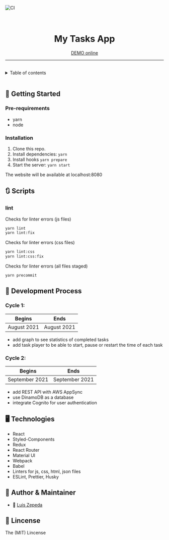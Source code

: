 ![CI](https://img.shields.io/badge/Build%2C%20Test%2C%20Lint%20for%20Main-passing-%2331C755)

<h1 align="center">
  <br>My Tasks App <br>
</h1>
<p align="center"><a href="https://mytasks.picnicdigital.io">DEMO online</a><p>

---

<br/>
<details><summary>Table of contents</summary><p>

- [Getting Stared](#-getting-stared)
- [Scrips](#-scrips)
- [Development Process](#-development-process)
- [Technologies](#-technologies)
- [Author & Maintainer](#-author-&-manitainer)
- [Lincense](#-lincense)

</p></details>
<br/>

## 🚀 Getting Started

### Pre-requirements

- yarn
- node

### Installation

1. Clone this repo.
2. Install dependencies: `yarn`
3. Install hooks `yarn prepare`
4. Start the server: `yarn start`

The website will be available at localhost:8080

## 🔃 Scripts

### lint

Checks for linter errors (js files)

```bash
yarn lint
yarn lint:fix
```

Checks for linter errors (css files)

```bash
yarn lint:css
yarn lint:css:fix
```

Checks for linter errors (all files staged)

```bash
yarn precommit
```

## 🎯 Development Process

### Cycle 1:

| Begins      | Ends        |
| ----------- | ----------- |
| August 2021 | August 2021 |

- add graph to see statistics of completed tasks
- add task player to be able to start, pause or restart the time of each task

### Cycle 2:

| Begins         | Ends           |
| -------------- | -------------- |
| September 2021 | September 2021 |

- add REST API with AWS AppSync
- use DinamoDB as a database
- integrate Cognito for user authentication

## 🖥 Technologies

- React
- Styled-Components
- Redux
- React Router
- Material UI
- Webpack
- Babel
- Linters for js, css, html, json files
- ESLint, Prettier, Husky

## 👤 Author & Maintainer

- 🤖 [Luis Zepeda](http://github.com/luisiiio)

## 📖 Lincense

The (MIT) Lincense
